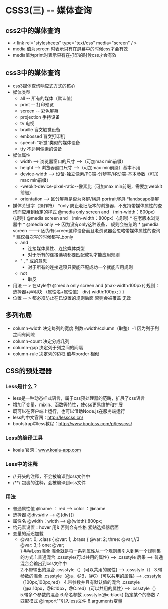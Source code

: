 # CSS3(三) -- 媒体查询
## css2中的媒体查询
* < link rel="stylesheets" type="text/css" media="screen" / >
* media 值为screen 时表示只有在屏幕中的时候css才会有效
* media值为print时表示只有在打印的时候css才会有效
## css3中的媒体查询
* css3媒体查询响应式方式的核心
* 媒体类型	
	* all -- 所有的媒体（默认值）
	* print -- 打印预览
	* screen -- 彩色屏幕
	* projection     手持设备
	* tv                   电视
    * braille           盲文触觉设备
    * embossed     盲文打印机
    * speech        “听觉”类似的媒体设备
    * tty                 不适用像素的设备
* 媒体属性
	* width	--> 浏览器窗口的尺寸 -->（可加max min前缀）
	* height --> 浏览器窗口尺寸 -->（可加max min前缀）基本不用
	* device-width --> 设备-独立像素/PC端-分辨率/移动端-基本参数（可加max min前缀）
	* -webkit-device-pixel-ratio--像素比（可加max min前缀，需要加webkit前缀）
	* orientation --> 区分屏幕是否为竖屏/横屏  portrait竖屏
					*landscape横屏
* 媒体关键字（操作符）
	*only 防止老旧版本的浏览器，不支持带媒体属性的查询而应用到给定的样式
	@media only screen and （min-width：800px）{规则}
	@media screen and （min-width：800px）{规则}
		* 在老版本浏览器中
			* @media only --> 因为没有only这种设备， 规则会被忽略
	   		* @media screen --->   因为有screen这种设备而且老浏览器会忽略带媒体属性的查询
		* 建议每次写的时候都写上only 	
	* and
		* 连接媒体属性、连接媒体类型
		* 对于所有的连接选项都要匹配成功才能应用规则
	* " , "   或的意思
		* 对于所有的连接选项只要能匹配成功一个就能应用规则
	* not
		* 取反			
* 用法 -- > 在style中
	@media only screen and (max-width:100px){
		规则：选择器+声明块 （属性名+属性值）
		div{
			width:100px;
	}		}
* 位置 -- > 都必须防止在已设置的规则后面 否则会被覆盖 无效

## 多列布局
* column-width 决定每列的宽度  列数=width/column（取整）-1  因为列于列之间有间隙
* column-count 决定分成几列
* column-gap 决定列于列之间的间隔
* column-rule 决定列的边框 值与border 相似

## CSS的预处理器
### Less是什么？
* less是一种动态样式语言，属于css预处理器的范畴，扩展了css语言
* 增加了变量、mixin、函数等特性，使css更易维护和扩展
* 既可以在客户端上运行，也可以借助Node.js在服务端运行
* less的中文官网：http://lesscss.cn/
* bootstrap中less教程：http://www.bootcss.com/p/lesscss/
### Less的编译工具
* koala 官网：www.koala-app.com
### Less中的注释
* // 开头的注释，不会被编译到css文件中
* /**/ 包裹的注释，会被编译到css文件
### 用法
* 普通属性值 @name ： red -->  color ：@name
* 选择器 @div:#div --> @{div}{}
* 属性名 @width：width --> @{width}:800px;
* 给元素设置：hover 用& 否则会有空格 紧贴选择器后面
* 变量的延迟加载
	* @var: 0;
	.class {
	@var: 1;
    	.brass {
      	@var: 2;
      	three: @var;//3  
      	@var: 3;
    	}
  	one: @var;  
	}
###Less混合
混合就是将一系列属性从一个规则集引入到另一个规则集的方式
	1.普通混合
		.cssstyle{可以共用的属性} 
		--> .cssstyle
		后果 --> 普通混合会输出到css文件中     
	2.不带输出的混合
	.cssstyle（）{可以共用的属性} 
		--> .cssstyle（）
	3.带参数的混合
	.cssstyle（@a，@B，@C）{可以共用的属性} 
		--> .cssstyle（100px,100px,red）
	4.带参数并且有默认值的混合
	.cssstyle（@a:10px，@B:10px，@C:red）{可以共用的属性} 
		--> .cssstyle（）
	5.带多个参数的混合
	6.命名参数
	.cssstyle(@c:black) 指定某个的参数
	7.匹配模式
	@import""引入less文件
	8.arguments变量
